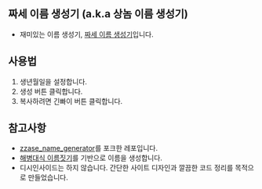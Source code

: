 ## 짜세 이름 생성기 (a.k.a 상놈 이름 생성기)
* 재미있는 이름 생성기, [짜세 이름 생성기](https://saesac.github.io/zzase_name_generator/index.html)입니다.

## 사용법
1. 생년월일을 설정합니다.
2. 생성 버튼 클릭합니다.
3. 복사하려면 긴빠이 버튼 클릭합니다.

## 참고사항
* [zzase_name_generator](https://github.com/jangscon/zzase_name_generator)를 포크한 레포입니다.
* [해병대식 이름짓기](https://gall.dcinside.com/board/view/?id=marinecorps&no=199625)를 기반으로 이름을 생성합니다.
* 디시인사이드는 하지 않습니다. 간단한 사이트 디자인과 깔끔한 코드 정리를 목적으로 만들었습니다.

